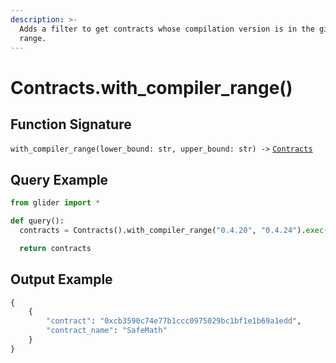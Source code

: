 ```yaml
---
description: >-
  Adds a filter to get contracts whose compilation version is in the given
  range.
---
```


# Contracts.with\_compiler\_range()

## Function Signature

`with_compiler_range(lower_bound: str, upper_bound: str) ->` [`Contracts`](./)

## Query Example

```python
from glider import *

def query():
  contracts = Contracts().with_compiler_range("0.4.20", "0.4.24").exec(10)

  return contracts
```

## Output Example

```python
{
    {
        "contract": "0xcb3590c74e77b1ccc0975029bc1bf1e1b69a1edd",
        "contract_name": "SafeMath"
    }
}
```
